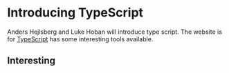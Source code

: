 Introducing TypeScript
======================

Anders Hejlsberg and Luke Hoban will introduce type script.
The website is for [TypeScript][1] has some interesting tools available.

Interesting
-----------

[1]: http://www.typescriptlang.org/ "TypeScript homepage"